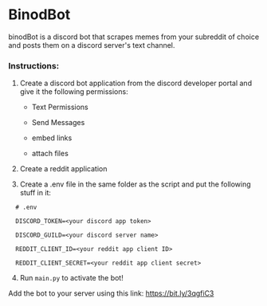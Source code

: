 # BinodBot
binodBot is a discord bot that scrapes memes from your subreddit of choice and posts them on a discord server's text channel.




### Instructions:

1. Create a discord bot application from the discord developer portal and give it the following permissions:

    - Text Permissions
  
    - Send Messages
  
    - embed links
  
    - attach files



2. Create a reddit application

3. Create a .env file in the same folder as the script and put the following stuff in it:

```
  # .env

  DISCORD_TOKEN=<your discord app token>  
  
  DISCORD_GUILD=<your discord server name>  
  
  REDDIT_CLIENT_ID=<your reddit app client ID>  
  
  REDDIT_CLIENT_SECRET=<your reddit app client secret>
```

4. Run `main.py` to activate the bot!

Add the bot to your server using this link: https://bit.ly/3qgfiC3
